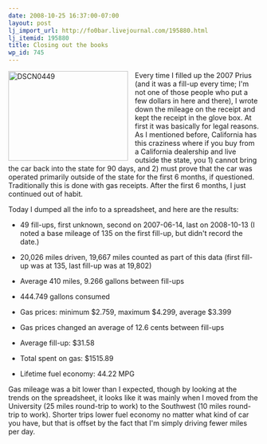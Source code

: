 ```yaml
---
date: 2008-10-25 16:37:00-07:00
layout: post
lj_import_url: http://fo0bar.livejournal.com/195880.html
lj_itemid: 195880
title: Closing out the books
wp_id: 745
---
```

[<img src="http://farm2.static.flickr.com/1347/539416206_c00ccf50e1_m.jpg" width="240" height="180" alt="DSCN0449" style="float: left; margin-right: 1em;" />](http://www.flickr.com/photos/fo0bar/539416206/ "DSCN0449 by fo0bar, on Flickr") Every time I filled up the 2007 Prius (and it was a fill-up every time; I'm not one of those people who put a few dollars in here and there), I wrote down the mileage on the receipt and kept the receipt in the glove box. At first it was basically for legal reasons. As I mentioned before, California has this craziness where if you buy from a California dealership and live outside the state, you 1) cannot bring the car back into the state for 90 days, and 2) must prove that the car was operated primarily outside of the state for the first 6 months, if questioned. Traditionally this is done with gas receipts. After the first 6 months, I just continued out of habit.

Today I dumped all the info to a spreadsheet, and here are the results:
  
* 49 fill-ups, first unknown, second on 2007-06-14, last on 2008-10-13 (I noted a base mileage of 135 on the first fill-up, but didn't record the date.)
  
* 20,026 miles driven, 19,667 miles counted as part of this data (first fill-up was at 135, last fill-up was at 19,802)
  
* Average 410 miles, 9.266 gallons between fill-ups
  
* 444.749 gallons consumed
  
* Gas prices: minimum $2.759, maximum $4.299, average $3.399
  
* Gas prices changed an average of 12.6 cents between fill-ups
  
* Average fill-up: $31.58
  
* Total spent on gas: $1515.89
  
* Lifetime fuel economy: 44.22 MPG

Gas mileage was a bit lower than I expected, though by looking at the trends on the spreadsheet, it looks like it was mainly when I moved from the University (25 miles round-trip to work) to the Southwest (10 miles round-trip to work). Shorter trips lower fuel economy no matter what kind of car you have, but that is offset by the fact that I'm simply driving fewer miles per day.
